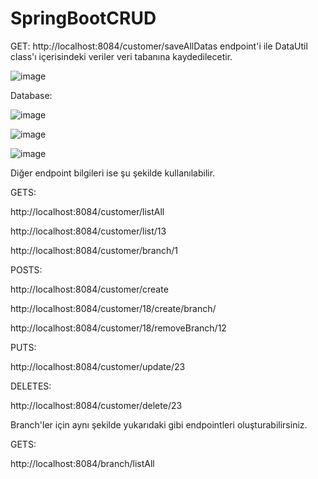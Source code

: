 # SpringBootCRUD

GET:
http://localhost:8084/customer/saveAllDatas endpoint'i ile DataUtil class'ı içerisindeki veriler veri tabanına kaydedilecetir.

![image](https://user-images.githubusercontent.com/29101297/155893842-e9756793-fe7c-4738-93cd-2893ae7e5428.png)

Database:

![image](https://user-images.githubusercontent.com/29101297/155894828-40393a53-127a-4951-ad5e-869ab4e7967a.png)

![image](https://user-images.githubusercontent.com/29101297/155894843-a317e708-c63b-40bd-8d70-001e540a471b.png)

![image](https://user-images.githubusercontent.com/29101297/155894862-8672d75c-5026-4e1e-a204-d73c897bd26c.png)


Diğer endpoint bilgileri ise şu şekilde kullanılabilir.

GETS:

http://localhost:8084/customer/listAll

http://localhost:8084/customer/list/13

http://localhost:8084/customer/branch/1

POSTS:

http://localhost:8084/customer/create

http://localhost:8084/customer/18/create/branch/

http://localhost:8084/customer/18/removeBranch/12

PUTS:

http://localhost:8084/customer/update/23

DELETES:

http://localhost:8084/customer/delete/23


Branch'ler için aynı şekilde yukarıdaki gibi endpointleri oluşturabilirsiniz.

GETS:

http://localhost:8084/branch/listAll
